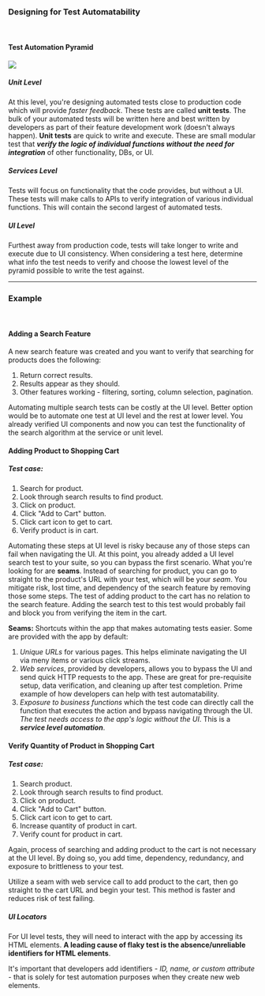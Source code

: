 ### Designing for Test Automatability

<br>

#### Test Automation Pyramid

![](img/ch3_1.png)
<br>

##### Unit Level

At this level, you're designing automated tests close to production code which will provide _faster feedback_. These tests are called **unit tests**. The bulk of your automated tests will be written here and best written by developers as part of their feature development work (doesn't always happen). **Unit tests** are quick to write and execute. These are small modular test that **_verify the logic of individual functions without the need for integration_** of other functionality, DBs, or UI.
<br>

##### Services Level

Tests will focus on functionality that the code provides, but without a UI. These tests will make calls to APIs to verify integration of various individual functions. This will contain the second largest of automated tests.
<br>

##### UI Level

Furthest away from production code, tests will take longer to write and execute due to UI consistency. When considering a test here, determine what info the test needs to verify and choose the lowest level of the pyramid possible to write the test against.
<br>

---

### Example

<br>

#### Adding a Search Feature

A new search feature was created and you want to verify that searching for products does the following:

1. Return correct results.
2. Results appear as they should.
3. Other features working - filtering, sorting, column selection, pagination.

Automating multiple search tests can be costly at the UI level. Better option would be to automate one test at UI level and the rest at lower level. You already verified UI components and now you can test the functionality of the search algorithm at the service or unit level.
<br>

#### Adding Product to Shopping Cart

##### Test case:

1. Search for product.
2. Look through search results to find product.
3. Click on product.
4. Click "Add to Cart" button.
5. Click cart icon to get to cart.
6. Verify product is in cart.

Automating these steps at UI level is risky because any of those steps can fail when navigating the UI. At this point, you already added a UI level search test to your suite, so you can bypass the first scenario. What you're looking for are **seams**. Instead of searching for product, you can go to straight to the product's URL with your test, which will be your _seam_. You mitigate risk, lost time, and dependency of the search feature by removing those some steps. The test of adding product to the cart has no relation to the search feature. Adding the search test to this test would probably fail and block you from verifying the item in the cart.

**Seams:**
Shortcuts within the app that makes automating tests easier. Some are provided with the app by default:

1. _Unique URLs_ for various pages. This helps eliminate navigating the UI via meny items or various click streams.
2. _Web services_, provided by developers, allows you to bypass the UI and send quick HTTP requests to the app. These are great for pre-requisite setup, data verification, and cleaning up after test completion. Prime example of how developers can help with test automatability.
3. _Exposure to business functions_ which the test code can directly call the function that executes the action and bypass navigating through the UI. _The test needs access to the app's logic without the UI_. This is a **_service level automation_**.
   <br>

#### Verify Quantity of Product in Shopping Cart

##### Test case:

1. Search product.
2. Look through search results to find product.
3. Click on product.
4. Click "Add to Cart" button.
5. Click cart icon to get to cart.
6. Increase quantity of product in cart.
7. Verify count for product in cart.

Again, process of searching and adding product to the cart is not necessary at the UI level. By doing so, you add time, dependency, redundancy, and exposure to brittleness to your test.

Utilize a seam with web service call to add product to the cart, then go straight to the cart URL and begin your test. This method is faster and reduces risk of test failing.
<br>

##### UI Locators

For UI level tests, they will need to interact with the app by accessing its HTML elements. **A leading cause of flaky test is the absence/unreliable identifiers for HTML elements**.

It's important that developers add identifiers - _ID, name, or custom attribute_ - that is solely for test automation purposes when they create new web elements.
